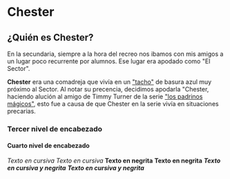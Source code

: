 # Chester
## ¿Quién es Chester?
En la secundaria, siempre a la hora del recreo nos ibamos con mis amigos a un lugar poco recurrente por alumnos. Ese lugar era apodado como "El Sector".

__Chester__ era una comadreja que vivía en un ["tacho"](https://http2.mlstatic.com/D_NQ_NP_912868-MLA44083006894_112020-O.jpg) de basura azul muy próximo al Sector.
Al notar su precencia, decidimos apodarla "Chester, haciendo alución al amigo de Timmy Turner de la serie ["los padrinos mágicos"](https://www.youtube.com/watch?v=y0E2ZO99-h8), esto fue a causa de que Chester en la serie vivía en situaciones precarias.


### Tercer nivel de encabezado
#### Cuarto nivel de encabezado
*Texto en cursiva*
_Texto en cursiva_
**Texto en negrita**
__Texto en negrita__
***Texto en cursiva y negrita***
___Texto en cursiva y negrita___
